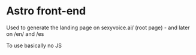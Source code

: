 # Astro front-end

Used to generate the landing page on sexyvoice.ai/ (root page) - and later on /en/ and /es

To use basically no JS
